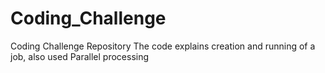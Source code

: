 # Coding_Challenge
Coding Challenge Repository
The code explains creation and running of a job, also used Parallel processing

